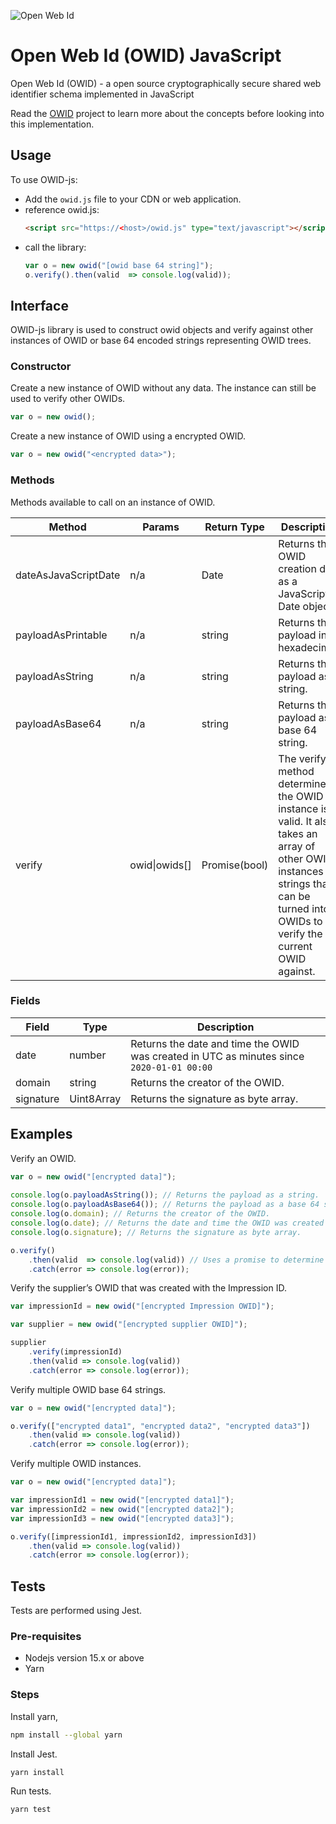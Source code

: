 ![Open Web Id](https://github.com/SWAN-community/owid/raw/main/images/owl.128.pxls.100.dpi.png)

# Open Web Id (OWID) JavaScript

Open Web Id (OWID) - a open source cryptographically secure shared web identifier 
schema implemented in JavaScript

Read the [OWID](https://github.com/SWAN-community/owid) project to learn more about
the concepts before looking into this implementation.

## Usage

To use OWID-js:

* Add the `owid.js` file to your CDN or web application.
* reference owid.js:
    ```html
    <script src="https://<host>/owid.js" type="text/javascript"></script>
    ```
* call the library:
    ```js
    var o = new owid("[owid base 64 string]");
    o.verify().then(valid  => console.log(valid));
    ```
## Interface

OWID-js library is used to construct owid objects and verify against other 
instances of OWID or base 64 encoded strings representing OWID trees.

### Constructor

Create a new instance of OWID without any data. The instance can still be used to 
verify other OWIDs.
```js
var o = new owid();
```

Create a new instance of OWID using a encrypted OWID.
```js
var o = new owid("<encrypted data>");
```

### Methods

Methods available to call on an instance of OWID.

|Method|Params|Return Type|Description|
|-|-|-|-|
|dateAsJavaScriptDate|n/a|Date|Returns the OWID creation date as a JavaScript Date object.|
|payloadAsPrintable|n/a|string|Returns the payload in hexadecimal.|
|payloadAsString|n/a|string|Returns the payload as a string.|
|payloadAsBase64|n/a|string|Returns the payload as a base 64 string.|
|verify|owid\|owids[]|Promise(bool)|The verify method determines if the OWID instance is valid. It also takes an array of other OWID instances or strings that can be turned into OWIDs to verify the current OWID against.|

### Fields

|Field|Type|Description|
|-|-|-|
|date|number|Returns the date and time the OWID was created in UTC as minutes since `2020-01-01 00:00`|
|domain|string|Returns the creator of the OWID.|
|signature|Uint8Array|Returns the signature as byte array.|

## Examples

Verify an OWID.

```js
var o = new owid("[encrypted data]");
 
console.log(o.payloadAsString()); // Returns the payload as a string.
console.log(o.payloadAsBase64()); // Returns the payload as a base 64 string.
console.log(o.domain); // Returns the creator of the OWID.
console.log(o.date); // Returns the date and time the OWID was created in UTC as minutes since `2020-01-01 00:00`.
console.log(o.signature); // Returns the signature as byte array.

o.verify()
    .then(valid  => console.log(valid)) // Uses a promise to determine if the OWID is valid.
    .catch(error => console.log(error));
```

Verify the supplier’s OWID that was created with the Impression ID.

```js
var impressionId = new owid("[encrypted Impression OWID]");

var supplier = new owid("[encrypted supplier OWID]");

supplier
    .verify(impressionId)
    .then(valid => console.log(valid))
    .catch(error => console.log(error)); 
```

Verify multiple OWID base 64 strings.

```js
var o = new owid("[encrypted data]");

o.verify(["encrypted data1", "encrypted data2", "encrypted data3"])
    .then(valid => console.log(valid))
    .catch(error => console.log(error));
```

Verify multiple OWID instances.

```js
var o = new owid("[encrypted data]");

var impressionId1 = new owid("[encrypted data1]");
var impressionId2 = new owid("[encrypted data2]");
var impressionId3 = new owid("[encrypted data3]");

o.verify([impressionId1, impressionId2, impressionId3])
    .then(valid => console.log(valid))
    .catch(error => console.log(error));
```

## Tests

Tests are performed using Jest.

### Pre-requisites

* Nodejs version 15.x or above
* Yarn

### Steps

Install yarn,

```bash
npm install --global yarn
```

Install Jest.

```bash
yarn install
```

Run tests.

```bash
yarn test
```